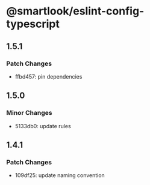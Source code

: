 # @smartlook/eslint-config-typescript

## 1.5.1

### Patch Changes

- ffbd457: pin dependencies

## 1.5.0

### Minor Changes

- 5133db0: update rules

## 1.4.1

### Patch Changes

- 109df25: update naming convention
